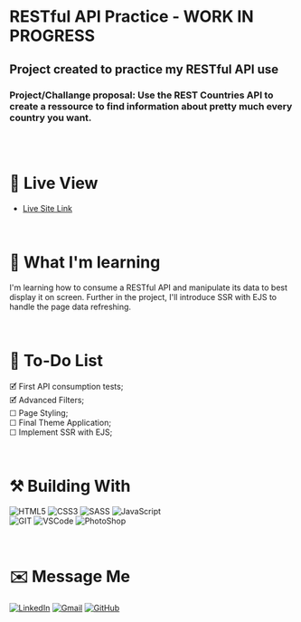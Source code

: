# RESTful API Practice - WORK IN PROGRESS
## Project created to practice my RESTful API use
### Project/Challange proposal: Use the REST Countries API to create a ressource to find information about pretty much every country you want.

<br><br>

# 🔎 Live View
- [Live Site Link](https://country-restful-api.netlify.app)

<br>

# 📖 What I'm learning
I'm learning how to consume a RESTful API and manipulate its data to best display it on screen. Further in the project, I'll introduce SSR with EJS to handle the page data refreshing.

<br>

# 📝 To-Do List
🗹 First API consumption tests; <br>
🗹 Advanced Filters; <br>
☐ Page Styling; <br>
☐ Final Theme Application; <br>
☐ Implement SSR with EJS;

<br>

# ⚒️ Building With
 <img src="https://img.shields.io/badge/HTML5-E34F26?style=for-the-badge&logo=html5&logoColor=white" alt="HTML5"> <img src="https://img.shields.io/badge/CSS3-1572B6?style=for-the-badge&logo=css3&logoColor=white" ALT="CSS3"> ![SASS](https://img.shields.io/badge/SASS-hotpink.svg?style=for-the-badge&logo=SASS&logoColor=white) <img src="https://img.shields.io/badge/JavaScript-F7DF1E?style=for-the-badge&logo=javascript&logoColor=black" alt="JavaScript">
 <br>
<img src="https://img.shields.io/badge/Git-F05032?style=for-the-badge&logo=git&logoColor=white" alt="GIT"> <img src="https://img.shields.io/badge/Visual_Studio_Code-0078D4?style=for-the-badge&logo=visual%20studio%20code&logoColor=white" alt="VSCode"> <img src="https://img.shields.io/badge/Adobe%20Photoshop-31A8FF?style=for-the-badge&logo=Adobe%20Photoshop&logoColor=black" alt="PhotoShop">

<br>

# ✉️ Message Me
[![LinkedIn](https://img.shields.io/badge/LinkedIn-0077B5?style=for-the-badge&logo=linkedin&logoColor=white)](https://www.linkedin.com/in/guilherme-ferreira-6841b023/) [![Gmail](https://img.shields.io/badge/Gmail-D14836?style=for-the-badge&logo=gmail&logoColor=white)](mailto:hello@rera.dev) [![GitHub](https://img.shields.io/github/followers/guilhermerera.svg?style=social&label=Follow&maxAge=2592000)](https://github.com/guilhermerera)
